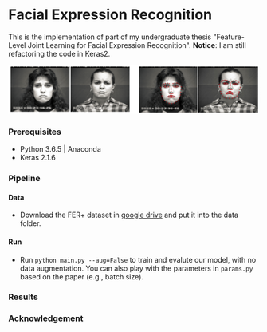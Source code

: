 # Facial Expression Recognition

This is the implementation of part of my undergraduate thesis "Feature-Level Joint Learning for Facial Expression Recognition". **Notice**: I am still refactoring the code in Keras2.
<!-- and the [paper](https://ieeexplore.ieee.org/stamp/stamp.jsp?arnumber=8528894) "Facial Expression Recognition with Identity and
Emotion Joint Learning".  -->
![cover](cover.png)

### Prerequisites
* Python 3.6.5 | Anaconda
* Keras 2.1.6

### Pipeline

#### Data
* Download the FER+ dataset in [google drive](https://drive.google.com/file/d/1zzd8uc5bau0gVmK9iQ01dqC_3S0IUYoq/view?usp=sharing) and put it into the data folder.

#### Run
* Run `python main.py --aug=False` to train and evalute our model, with no data augmentation. You can also play with the parameters in `params.py` based on the paper (e.g., batch size).

### Results

### Acknowledgement

<!-- If you find this repository useful, please cite our paper:
```
@article{li2018facial,
title={Facial Expression Recognition with Identity and Emotion Joint Learning},
author={Li, Ming and Xu, Hao and Huang, Xingchang and Song, Zhanmei and Liu, Xiaolin and Li, Xin},
journal={IEEE Transactions on Affective Computing},
year={2018},
publisher={IEEE}
}
``` -->


